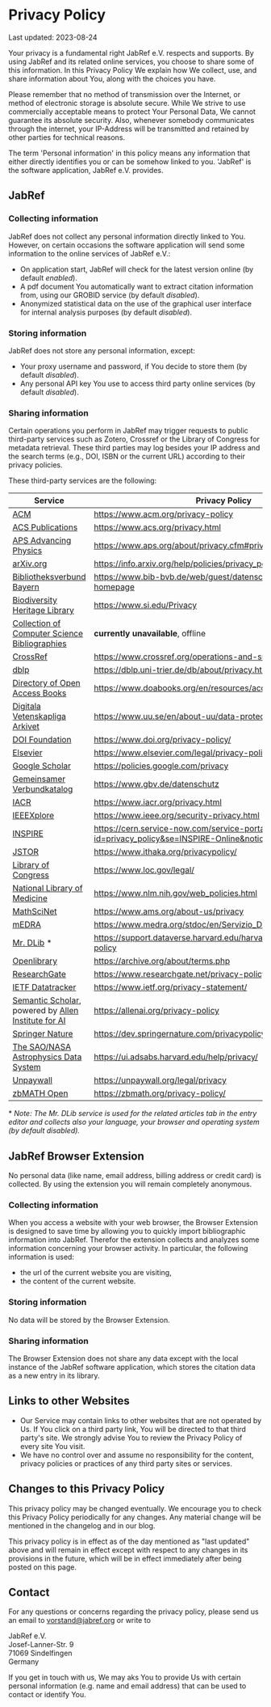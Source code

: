 # Privacy Policy
Last updated: 2023-08-24

Your privacy is a fundamental right JabRef e.V. respects and supports.
By using JabRef and its related online services, you choose to share some of this information.
In this Privacy Policy We explain how We collect, use, and share information about You, along with the choices you have.

Please remember that no method of transmission over the Internet, or method of electronic storage is absolute secure.
While We strive to use commercially acceptable means to protect Your Personal Data, We cannot guarantee its absolute security.
Also, whenever somebody communicates through the internet, your IP-Address will be transmitted and retained by other parties for technical reasons.

The term 'Personal information' in this policy means any information that either directly identifies you or can be somehow linked to you. 'JabRef' is the software application, JabRef e.V. provides.

## JabRef

### Collecting information
JabRef does not collect any personal information directly linked to You.
However, on certain occasions the software application will send some information to the online services of JabRef e.V.:
- On application start, JabRef will check for the latest version online (by default *enabled*).
- A pdf document You automatically want to extract citation information from, using our GROBID service (by default *disabled*).
- Anonymized statistical data on the use of the graphical user interface for internal analysis purposes (by default *disabled*).

### Storing information
JabRef does not store any personal information, except:
- Your proxy username and password, if You decide to store them (by default *disabled*).
- Any personal API key You use to access third party online services (by default *disabled*). 

### Sharing information
Certain operations you perform in JabRef may trigger requests to public third-party services such as Zotero, Crossref or the Library of Congress for metadata retrieval.
These third parties may log besides your IP address and the search terms (e.g., DOI, ISBN or the current URL) according to their privacy policies.

These third-party services are the following:

| Service                                                                                                         | Privacy Policy |
|-----------------------------------------------------------------------------------------------------------------|----------------|
| [ACM](https://www.acm.org/)                                                                                     | <https://www.acm.org/privacy-policy> |
| [ACS Publications](https://pubs.acs.org/)                                                                       | <https://www.acs.org/privacy.html> |
| [APS Advancing Physics](https://harvest.aps.org/)                                                               | <https://www.aps.org/about/privacy.cfm#privacy> |
| [arXiv.org](https://arxiv.org/)                                                                                 | <https://info.arxiv.org/help/policies/privacy_policy.html> |
| [Bibliotheksverbund Bayern](https://www.bib-bvb.de/)                                                            | <https://www.bib-bvb.de/web/guest/datenschutzerklaerung-bvb-homepage> |
| [Biodiversity Heritage Library](https://www.biodiversitylibrary.org/)                                           | <https://www.si.edu/Privacy> |
| [Collection of Computer Science Bibliographies](http://liinwww.ira.uka.de/)                                     | **currently unavailable**, offline  |
| [CrossRef](https://www.crossref.org/)                                                                           | <https://www.crossref.org/operations-and-sustainability/privacy/> |
| [dblp](https://dblp.uni-trier.de/)                                                                              | <https://dblp.uni-trier.de/db/about/privacy.html> |
| [Directory of Open Access Books](https://www.doabooks.org/)                                                     | <https://www.doabooks.org/en/resources/accessibility> |
| [Digitala Vetenskapliga Arkivet](https://www.diva-portal.org/)                                                  | <https://www.uu.se/en/about-uu/data-protection-policy/> |
| [DOI Foundation](https://www.doi.org/)                                                                          | <https://www.doi.org/privacy-policy/> |
| [Elsevier](https://www.elsevier.com/)                                                                           | <https://www.elsevier.com/legal/privacy-policy> |
| [Google Scholar](https://scholar.google.com/)                                                                   | <https://policies.google.com/privacy> |
| [Gemeinsamer Verbundkatalog](https://www.gbv.de/)                                                               | <https://www.gbv.de/datenschutz> |
| [IACR](https://www.iacr.org/)                                                                                   | <https://www.iacr.org/privacy.html> |
| [IEEEXplore](https://ieeexplore.ieee.org/Xplore/home.jsp)                                                       | <https://www.ieee.org/security-privacy.html> |
| [INSPIRE](https://inspirehep.net/)                                                                              | <https://cern.service-now.com/service-portal?id=privacy_policy&se=INSPIRE-Online&notice=main> |
| [JSTOR](https://www.jstor.org/)                                                                                 | <https://www.ithaka.org/privacypolicy/> |
| [Library of Congress](https://lccn.loc.gov/)                                                                    | <https://www.loc.gov/legal/> |
| [National Library of Medicine](https://www.ncbi.nlm.nih.gov/)                                                   | <https://www.nlm.nih.gov/web_policies.html> |
| [MathSciNet](http://www.ams.org/mathscinet)                                                                     | <https://www.ams.org/about-us/privacy> |
| [mEDRA](https://medra.org/)                                                                                     | <https://www.medra.org/stdoc/en/Servizio_DOI_Informativa_ENG.pdf> |
| [Mr. DLib](https://mr-dlib.org/) &ast;                                                                          | <https://support.dataverse.harvard.edu/harvard-dataverse-privacy-policy> |
| [Openlibrary](https://openlibrary.org)                                                                          | <https://archive.org/about/terms.php> |
| [ResearchGate](https://www.researchgate.net/)                                                                   | <https://www.researchgate.net/privacy-policy> |
| [IETF Datatracker](https://datatracker.ietf.org/)                                                               | <https://www.ietf.org/privacy-statement/> |
| [Semantic Scholar](https://www.semanticscholar.org/), powered by [Allen Institute for AI](https://allenai.org/) | <https://allenai.org/privacy-policy> |
| [Springer Nature](https://dev.springernature.com/)                                                              | <https://dev.springernature.com/privacypolicy> |
| [The SAO/NASA Astrophysics Data System](https://ui.adsabs.harvard.edu/)                                         | <https://ui.adsabs.harvard.edu/help/privacy/> |
| [Unpaywall](https://unpaywall.org/)                                                                             | <https://unpaywall.org/legal/privacy> |
| [zbMATH Open](https://www.zbmath.org)                                                                           | <https://zbmath.org/privacy-policy/> |

&ast; *Note: The Mr. DLib service is used for the related articles tab in the entry editor and collects also your language, your browser and operating system (by default *disabled*).* 

## JabRef Browser Extension

No personal data (like name, email address, billing address or credit card) is collected.
By using the extension you will remain completely anonymous.

### Collecting information

When you access a website with your web browser, the Browser Extension is designed to save time by allowing you to quickly import bibliographic information into JabRef.
Therefor the extension collects and analyzes some information concerning your browser activity.
In particular, the following information is used:
- the url of the current website you are visiting,
- the content of the current website.

### Storing information
No data will be stored by the Browser Extension.

### Sharing information
The Browser Extension does not share any data except with the local instance of the JabRef software application, which stores the citation data as a new entry in its library.

## Links to other Websites
- Our Service may contain links to other websites that are not operated by Us. If You click on a third party link, You will be directed to that third party's site. We strongly advise You to review the Privacy Policy of every site You visit.
- We have no control over and assume no responsibility for the content, privacy policies or practices of any third party sites or services.

## Changes to this Privacy Policy
This privacy policy may be changed eventually. 
We encourage you to check this Privacy Policy periodically for any changes.
Any material change will be mentioned in the changelog and in our blog.

This privacy policy is in effect as of the day mentioned as "last updated" above and will remain in effect except with respect to any changes in its provisions in the future, which will be in effect immediately after being posted on this page.

## Contact
For any questions or concerns regarding the privacy policy, please send us an email to <vorstand@jabref.org> or write to

JabRef e.V.<br>
Josef-Lanner-Str. 9<br>
71069 Sindelfingen<br>
Germany

If you get in touch with us, We may aks You to provide Us with certain personal information (e.g. name and email address) that can be used to contact or identify You.
